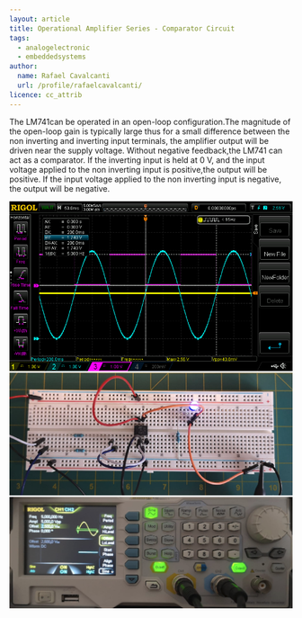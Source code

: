 ```yaml
---
layout: article
title: Operational Amplifier Series - Comparator Circuit
tags:
  - analogelectronic
  - embeddedsystems
author:
  name: Rafael Cavalcanti
  url: /profile/rafaelcavalcanti/
licence: cc_attrib
---
```


The LM741can be operated in an open-loop configuration.The magnitude of the open-loop gain is typically large thus for a small difference between the non inverting and inverting input terminals, the amplifier output will be driven near the supply voltage. Without negative feedback,the LM741 can act as a comparator. If the inverting input is held at 0 V, and the input voltage applied to the non inverting input is positive,the output will be positive. If the input voltage applied to the non inverting input is negative, the output will be negative.

<img src="/images/posts/00008-A.png" />

<img src="/images/posts/00008-D.png" />

<img src="/images/posts/00008-E.png" />
